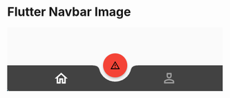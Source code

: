 # Flutter Navbar Image 

![flutter navbar](https://github.com/canuzun1/Flutter-Navbar/blob/main/resim_2023-04-27_185718553.png)
